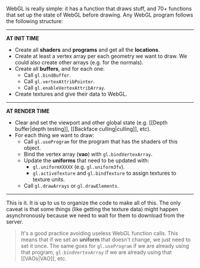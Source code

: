 
WebGL is really simple: it has a function that draws stuff, and 70+ functions that set up the state of WebGL before drawing. Any WebGL program follows the following structure:

___

**AT INIT TIME**

- Create all **shaders** and **programs** and get all the **locations**.
- Create at least a vertex array per each geometry we want to draw. We could also create other arrays (e.g. for the normals).
- Create all **buffers**, and for each one:
	- Call `gl.bindBuffer`.
	- Call `gl.vertexAttribPointer`.
	- Call `gl.enableVertexAttribArray`.
- Create textures and give their data to WebGL.

___

**AT RENDER TIME**

- Clear and set the viewport and other global state (e.g. [[Depth buffer|depth testing]], [[Backface culling|culling]], etc).
- For each thing we want to draw:
	- Call `gl.useProgram` for the program that has the shaders of this object.
	- Bind the vertex array (**vao**) with `gl.bindVertexArray`.
	- Update the **uniforms** that need to be updated with:
		- `gl.uniformXXXXX` (e.g. `gl.uniform3fv`).
		- `gl.activeTexture` and `gl.bindTexture` to assign textures to texture units.
	- Call `gl.drawArrays` or `gl.drawElements`.

___

This is it. It is up to us to organize the code to make all of this. The only caveat is that some things (like getting the texture data) might happen asynchronously because we need to wait for them to download from the server.

>It's a good practice avoiding useless WebGL function calls. This means that if we set an **uniform** that doesn't change, we just need to set it once. The same goes for `gl.useProgram` if we are already using that program, `gl.bindVertexArray` if we are already using that [[VAOs|VAO]], etc.